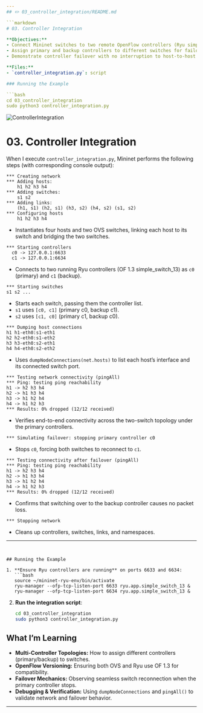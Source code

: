 ```yaml
---
## ✏️ 03_controller_integration/README.md

```markdown
# 03. Controller Integration

**Objectives:**
- Connect Mininet switches to two remote OpenFlow controllers (Ryu simple_switch_13 instances).  
- Assign primary and backup controllers to different switches for failover.  
- Demonstrate controller failover with no interruption to host-to-host connectivity.

**Files:**
- `controller_integration.py`: script

### Running the Example

```bash
cd 03_controller_integration
sudo python3 controller_integration.py
```

![ControllerIntegration](/03_controller_integration/ControllerIntegration.png)

# 03. Controller Integration

When I execute `controller_integration.py`, Mininet performs the following steps (with corresponding console output):

```text
*** Creating network
*** Adding hosts:
    h1 h2 h3 h4
*** Adding switches:
    s1 s2
*** Adding links:
    (h1, s1) (h2, s1) (h3, s2) (h4, s2) (s1, s2)
*** Configuring hosts
    h1 h2 h3 h4
```
* Instantiates four hosts and two OVS switches, linking each host to its switch and bridging the two switches.

```text
*** Starting controllers
  c0 -> 127.0.0.1:6633
  c1 -> 127.0.0.1:6634
```
* Connects to two running Ryu controllers (OF 1.3 simple_switch_13) as `c0` (primary) and `c1` (backup).

```text
*** Starting switches
s1 s2 ...
```
* Starts each switch, passing them the controller list.  
* `s1` uses `[c0, c1]` (primary c0, backup c1).  
* `s2` uses `[c1, c0]` (primary c1, backup c0).

```text
*** Dumping host connections
h1 h1-eth0:s1-eth1
h2 h2-eth0:s1-eth2
h3 h3-eth0:s2-eth1
h4 h4-eth0:s2-eth2
```
* Uses `dumpNodeConnections(net.hosts)` to list each host’s interface and its connected switch port.

```text
*** Testing network connectivity (pingAll)
*** Ping: testing ping reachability
h1 -> h2 h3 h4
h2 -> h1 h3 h4
h3 -> h1 h2 h4
h4 -> h1 h2 h3
*** Results: 0% dropped (12/12 received)
```
* Verifies end-to-end connectivity across the two-switch topology under the primary controllers.

```text
*** Simulating failover: stopping primary controller c0
```
* Stops `c0`, forcing both switches to reconnect to `c1`.

```text
*** Testing connectivity after failover (pingAll)
*** Ping: testing ping reachability
h1 -> h2 h3 h4
h2 -> h1 h3 h4
h3 -> h1 h2 h4
h4 -> h1 h2 h3
*** Results: 0% dropped (12/12 received)
```
* Confirms that switching over to the backup controller causes no packet loss.

```text
*** Stopping network
```
* Cleans up controllers, switches, links, and namespaces.

---
```


## Running the Example

1. **Ensure Ryu controllers are running** on ports 6633 and 6634:
   ```bash
   source ~/mininet-ryu-env/bin/activate
   ryu-manager --ofp-tcp-listen-port 6633 ryu.app.simple_switch_13 &
   ryu-manager --ofp-tcp-listen-port 6634 ryu.app.simple_switch_13 &
   ```
2. **Run the integration script**:
   ```bash
   cd 03_controller_integration
   sudo python3 controller_integration.py
   ```

## What I’m Learning

* **Multi-Controller Topologies:** How to assign different controllers (primary/backup) to switches.  
* **OpenFlow Versioning:** Ensuring both OVS and Ryu use OF 1.3 for compatibility.  
* **Failover Mechanics:** Observing seamless switch reconnection when the primary controller stops.  
* **Debugging & Verification:** Using `dumpNodeConnections` and `pingAll()` to validate network and failover behavior.

---
